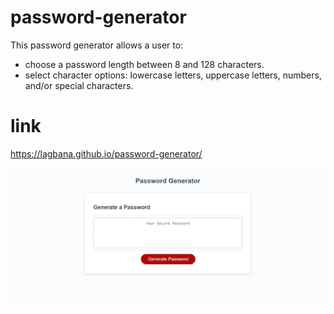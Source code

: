 # password-generator
This password generator allows a user to:
-  choose a password length between 8 and 128 characters.
- select character options: lowercase letters, uppercase letters, numbers, and/or special characters.

# link
https://lagbana.github.io/password-generator/


![Password Generator](Images/password-generator.png)

